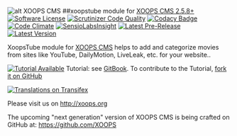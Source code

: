 ![alt XOOPS CMS](http://xoops.org/images/logoXoops4GithubRepository.png)
##xoopstube module for  [XOOPS CMS 2.5.8+](https://xoops.org)
[![Software License](https://img.shields.io/badge/license-GPL-brightgreen.svg?style=flat)](LICENSE)
[![Scrutinizer Code Quality](https://img.shields.io/scrutinizer/g/XoopsModules25x/xoopstube.svg?style=flat)](https://scrutinizer-ci.com/g/XoopsModules25x/xoopstube/?branch=master)
[![Codacy Badge](https://api.codacy.com/project/badge/Grade/0fdcfa1725a14753865921b99bb3611e)](https://www.codacy.com/app/mambax7/xoopstube_2)
[![Code Climate](https://img.shields.io/codeclimate/github/XoopsModules25x/xoopstube.svg?style=flat)](https://codeclimate.com/github/XoopsModules25x/xoopstube)
[![SensioLabsInsight](https://insight.sensiolabs.com/projects/0ffc2915-82a8-446a-978e-df50e2e58858/mini.png)](https://insight.sensiolabs.com/projects/0ffc2915-82a8-446a-978e-df50e2e58858)
[![Latest Pre-Release](https://img.shields.io/github/xoopstube/XoopsModules25x/xoopstube.svg?style=flat)](https://github.com/XoopsModules25x/xoopstube/xoopstubes/)
[![Latest Version](https://img.shields.io/github/release/XoopsModules25x/xoopstube.svg?style=flat)](https://github.com/XoopsModules25x/xoopstube/releases/)

XoopsTube module for [XOOPS CMS](http://xoops.org) helps to add and categorize movies from sites like YouTube, DailyMotion, LiveLeak, etc. for your website..

[![Tutorial Available](http://xoops.org/images/tutorial-available-blue.svg)](https://www.gitbook.com/book/xoops/xoopstube-tutorial/) Tutorial: see [GitBook](https://www.gitbook.com/book/xoops/xoopstube-tutorial/).
To contribute to the Tutorial, [fork it on GitHub](https://github.com/XoopsDocs/xoopstube-tutorial)

[![Translations on Transifex](http://xoops.org/images/translations-transifex-blue.svg)](https://www.transifex.com/xoops)

Please visit us on http://xoops.org

The upcoming "next generation" version of XOOPS CMS is being crafted on GitHub at: https://github.com/XOOPS


